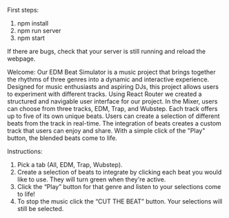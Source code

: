 First steps:
1. npm install
2. npm run server
3. npm start

If there are bugs, check that your server is still running and reload the webpage.

 Welcome:
 Our EDM Beat Simulator is a music project that brings together the rhythms of three genres into a dynamic and interactive experience. Designed for music enthusiasts and aspiring DJs, this project allows users to experiment with different tracks. Using React Router we created a structured and navigable user interface for our project. In the Mixer, users can choose from three tracks, EDM, Trap, and Wubstep. Each track offers up to five of its own unique beats. Users can create a selection of different beats from the track in real-time. The integration of beats creates a custom track that users can enjoy and share. With a simple click of the "Play" button, the blended beats come to life.

Instructions:
1. Pick a tab (All, EDM, Trap, Wubstep).
2. Create a selection of beats to integrate by clicking each beat you would like to use. They will turn green when they're active.
3. Click the “Play” button for that genre and listen to your selections come to life!
4. To stop the music click the “CUT THE BEAT” button. Your selections will still be selected.